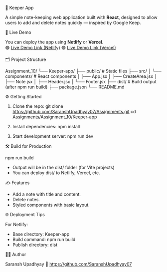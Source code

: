 
📒 Keeper App

A simple note-keeping web application built with **React**, designed to allow users to add and delete notes quickly — inspired by Google Keep.

🚀 Live Demo

You can deploy the app using **Netlify** or **Vercel**.  
🟢 [Live Demo Link (Netlify)](https://dreamy-frangollo-84f148.netlify.app)
🟢 [Live Demo Link (Vercel)](keepers-app-ten.vercel.app)

🗂️ Project Structure

Assignment_10/
└── Keeper-app/
    ├── public/              # Static files
    ├── src/
    │   └── components/      # React components
    │       ├── App.jsx
    │       ├── CreateArea.jsx
    │       ├── Note.jsx
    │       ├── Header.jsx
    │       └── Footer.jsx
    ├── dist/                # Build output (after npm run build)
    ├── package.json
    └── README.md

⚙️ Getting Started

1. Clone the repo:
git clone https://github.com/SaranshUpadhyay07/Assignments.git
cd Assignments/Assignment_10/Keeper-app

2. Install dependencies:
npm install

3. Start development server:
npm run dev

🛠️ Build for Production

npm run build

- Output will be in the dist/ folder (for Vite projects)
- You can deploy dist/ to Netlify, Vercel, etc.

✍️ Features

- Add a note with title and content.
- Delete notes.
- Styled components with basic layout.

🌐 Deployment Tips

For Netlify:

- Base directory: Keeper-app
- Build command: npm run build
- Publish directory: dist

🧑‍💻 Author

Saransh Upadhyay
🔗 https://github.com/SaranshUpadhyay07

